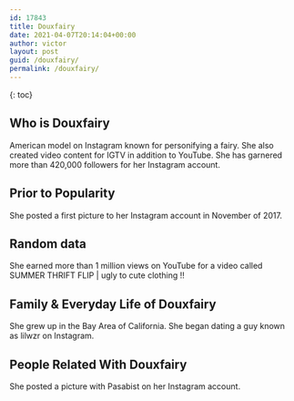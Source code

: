 ```yaml
---
id: 17843
title: Douxfairy
date: 2021-04-07T20:14:04+00:00
author: victor
layout: post
guid: /douxfairy/
permalink: /douxfairy/
---
```



{: toc}


## Who is Douxfairy



American model on Instagram known for personifying a fairy. She also created video content for IGTV in addition to YouTube. She has garnered more than 420,000 followers for her Instagram account. 

                
                
                
## Prior to Popularity



She posted a first picture to her Instagram account in November of 2017.

                
                
                
## Random data



She earned more than 1 million views on YouTube for a video called SUMMER THRIFT FLIP | ugly to cute clothing !!

                
                
                
## Family & Everyday Life of Douxfairy



She grew up in the Bay Area of California. She began dating a guy known as lilwzr on Instagram.

                
                
                
## People Related With Douxfairy



She posted a picture with Pasabist on her Instagram account.

                
              
            
          
          
          